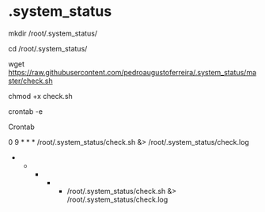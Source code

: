 # .system_status

mkdir /root/.system_status/

cd /root/.system_status/

wget https://raw.githubusercontent.com/pedroaugustoferreira/.system_status/master/check.sh

chmod +x check.sh

crontab -e

Crontab

0 9 * * * /root/.system_status/check.sh &> /root/.system_status/check.log
 * * * * * /root/.system_status/check.sh &> /root/.system_status/check.log

